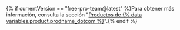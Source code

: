 {% if currentVersion == "free-pro-team@latest" %}Para obtener más información, consulta la sección "[Productos de {% data variables.product.prodname_dotcom %}](/articles/github-s-products)".{% endif %}
